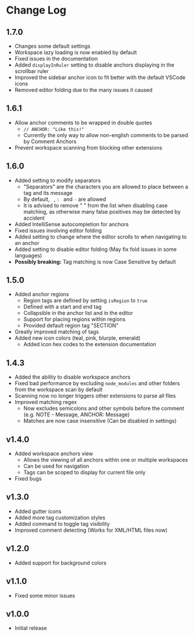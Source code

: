 # Change Log

## 1.7.0
- Changes some default settings
- Workspace lazy loading is now enabled by default
- Fixed issues in the documentation
- Added `displayInRuler` setting to disable anchors displaying in the scrollbar ruler
- Improved the sidebar anchor icon to fit better with the default VSCode icons
- Removed editor folding due to the many issues it caused

## 1.6.1
- Allow anchor comments to be wrapped in double quotes
	- `// ANCHOR: "Like this!"`
	- Currently the only way to allow non-english comments to be parsed by Comment Anchors
- Prevent workspace scanning from blocking other extensions

## 1.6.0
- Added setting to modify separators
	- "Separators" are the characters you are allowed to place between a tag and its message
	- By default, ` `, `: ` and ` - ` are allowed
	- It is advised to remove " " from the list when disabling case matching, as otherwise many false positives may be detected by accident
- Added IntelliSense autocompletion for anchors
- Fixed issues involving editor folding
- Added setting to change where the editor scrolls to when navigating to an anchor
- Added setting to disable editor folding (May fix fold issues in some languages)
- **Possibly breaking:** Tag matching is now Case Sensitive by default 

## 1.5.0
- Added anchor regions
	- Region tags are defined by setting `isRegion` to `true`
	- Defined with a start and end tag
	- Collapsible in the anchor list and in the editor
	- Support for placing regions within regions
	- Provided default region tag "SECTION"
- Greatly improved matching of tags
- Added new icon colors (teal, pink, blurple, emerald)
	- Added icon hex codes to the extension documentation

## 1.4.3
- Added the ability to disable workspace anchors
- Fixed bad performance by excluding `node_modules` and other folders from the workspace scan by default
- Scanning now no longer triggers other extensions to parse all files
- Improved matching regex
	- Now excludes semicolons and other symbols before the comment (e.g. NOTE - Message, ANCHOR: Message)
	- Matches are now case insensitive (Can be disabled in settings)

## v1.4.0
- Added workspace anchors view
	- Allows the viewing of all anchors within one or multiple workspaces
	- Can be used for navigation
	- Tags can be scoped to display for current file only
- Fixed bugs

## v1.3.0
- Added gutter icons
- Added more tag customization styles
- Added command to toggle tag visibility
- Improved comment detecting (Works for XML/HTML files now)

## v1.2.0
- Added support for background colors

## v1.1.0
- Fixed some minor issues

## v1.0.0
- Initial release